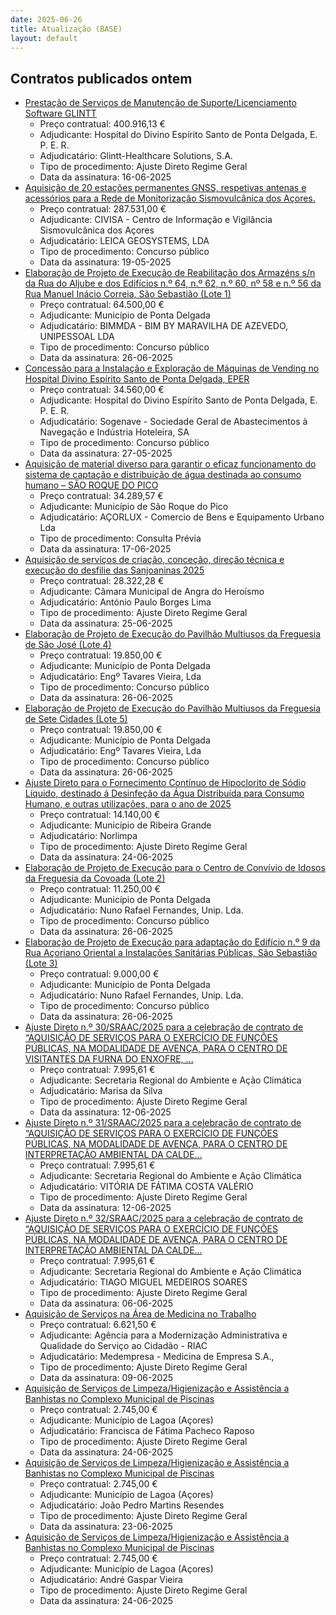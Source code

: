```yaml
---
date: 2025-06-26
title: Atualização (BASE)
layout: default
---
```

## Contratos publicados ontem

* [Prestação de Serviços de Manutenção de Suporte/Licenciamento Software GLINTT](https://www.base.gov.pt/Base4/pt/detalhe/?type=contratos&id=11537134)
  * Preço contratual: 400.916,13 €
  * Adjudicante: Hospital do Divino Espírito Santo de Ponta Delgada, E. P. E. R.
  * Adjudicatário: Glintt-Healthcare Solutions, S.A.
  * Tipo de procedimento: Ajuste Direto Regime Geral
  * Data da assinatura: 16-06-2025
* [Aquisição de 20 estações permanentes GNSS, respetivas antenas e acessórios para a Rede de Monitorização Sismovulcânica dos Açores.](https://www.base.gov.pt/Base4/pt/detalhe/?type=contratos&id=11537498)
  * Preço contratual: 287.531,00 €
  * Adjudicante: CIVISA - Centro de Informação e Vigilância Sismovulcânica dos Açores
  * Adjudicatário: LEICA GEOSYSTEMS, LDA
  * Tipo de procedimento: Concurso público
  * Data da assinatura: 19-05-2025
* [Elaboração de Projeto de Execução de Reabilitação dos Armazéns s/n da Rua do Aljube e dos Edifícios n.º 64, n.º 62, n.º 60, nº 58 e n.º 56 da Rua Manuel Inácio Correia, São Sebastião (Lote 1)](https://www.base.gov.pt/Base4/pt/detalhe/?type=contratos&id=11539088)
  * Preço contratual: 64.500,00 €
  * Adjudicante: Município de Ponta Delgada
  * Adjudicatário: BIMMDA - BIM BY MARAVILHA DE AZEVEDO, UNIPESSOAL LDA
  * Tipo de procedimento: Concurso público
  * Data da assinatura: 26-06-2025
* [Concessão para a Instalação e Exploração de Máquinas de Vending no Hospital Divino Espírito Santo de Ponta Delgada, EPER](https://www.base.gov.pt/Base4/pt/detalhe/?type=contratos&id=11539095)
  * Preço contratual: 34.560,00 €
  * Adjudicante: Hospital do Divino Espírito Santo de Ponta Delgada, E. P. E. R.
  * Adjudicatário: Sogenave - Sociedade Geral de Abastecimentos à Navegação e Indústria Hoteleira, SA
  * Tipo de procedimento: Concurso público
  * Data da assinatura: 27-05-2025
* [Aquisição de material diverso para garantir o eficaz funcionamento do sistema de captação e distribuição de água destinada ao consumo humano – SÃO ROQUE DO PICO](https://www.base.gov.pt/Base4/pt/detalhe/?type=contratos&id=11538565)
  * Preço contratual: 34.289,57 €
  * Adjudicante: Município de São Roque do Pico
  * Adjudicatário: AÇORLUX - Comercio de Bens e Equipamento Urbano Lda
  * Tipo de procedimento: Consulta Prévia
  * Data da assinatura: 17-06-2025
* [Aquisição de serviços de criação, conceção, direção técnica e execução do desfilie das Sanjoaninas 2025](https://www.base.gov.pt/Base4/pt/detalhe/?type=contratos&id=11537229)
  * Preço contratual: 28.322,28 €
  * Adjudicante: Câmara Municipal de Angra do Heroísmo
  * Adjudicatário: António Paulo Borges Lima
  * Tipo de procedimento: Ajuste Direto Regime Geral
  * Data da assinatura: 25-06-2025
* [Elaboração de Projeto de Execução do Pavilhão Multiusos da Freguesia de São José (Lote 4)](https://www.base.gov.pt/Base4/pt/detalhe/?type=contratos&id=11539093)
  * Preço contratual: 19.850,00 €
  * Adjudicante: Município de Ponta Delgada
  * Adjudicatário: Engº Tavares Vieira, Lda
  * Tipo de procedimento: Concurso público
  * Data da assinatura: 26-06-2025
* [Elaboração de Projeto de Execução do Pavilhão Multiusos da Freguesia de Sete Cidades (Lote 5)](https://www.base.gov.pt/Base4/pt/detalhe/?type=contratos&id=11539094)
  * Preço contratual: 19.850,00 €
  * Adjudicante: Município de Ponta Delgada
  * Adjudicatário: Engº Tavares Vieira, Lda
  * Tipo de procedimento: Concurso público
  * Data da assinatura: 26-06-2025
* [Ajuste Direto para o Fornecimento Contínuo de Hipoclorito de Sódio Líquido, destinado á Desinfeção da Água Distribuída para Consumo Humano, e outras utilizações, para o ano de 2025](https://www.base.gov.pt/Base4/pt/detalhe/?type=contratos&id=11537254)
  * Preço contratual: 14.140,00 €
  * Adjudicante: Município de Ribeira Grande
  * Adjudicatário: Norlimpa
  * Tipo de procedimento: Ajuste Direto Regime Geral
  * Data da assinatura: 24-06-2025
* [Elaboração de Projeto de Execução para o Centro de Convívio de Idosos da Freguesia da Covoada (Lote 2)](https://www.base.gov.pt/Base4/pt/detalhe/?type=contratos&id=11539090)
  * Preço contratual: 11.250,00 €
  * Adjudicante: Município de Ponta Delgada
  * Adjudicatário: Nuno Rafael Fernandes, Unip. Lda.
  * Tipo de procedimento: Concurso público
  * Data da assinatura: 26-06-2025
* [Elaboração de Projeto de Execução para adaptação do Edifício n.º 9 da Rua Açoriano Oriental a Instalações Sanitárias Públicas, São Sebastião (Lote 3)](https://www.base.gov.pt/Base4/pt/detalhe/?type=contratos&id=11539092)
  * Preço contratual: 9.000,00 €
  * Adjudicante: Município de Ponta Delgada
  * Adjudicatário: Nuno Rafael Fernandes, Unip. Lda.
  * Tipo de procedimento: Concurso público
  * Data da assinatura: 26-06-2025
* [Ajuste Direto n.º 30/SRAAC/2025 para a celebração de contrato de “AQUISIÇÃO DE SERVIÇOS PARA O EXERCÍCIO DE FUNÇÕES PÚBLICAS, NA MODALIDADE DE AVENÇA, PARA O CENTRO DE VISITANTES DA FURNA DO ENXOFRE, ...](https://www.base.gov.pt/Base4/pt/detalhe/?type=contratos&id=11538622)
  * Preço contratual: 7.995,61 €
  * Adjudicante: Secretaria Regional do Ambiente e Ação Climática
  * Adjudicatário: Marisa da Silva
  * Tipo de procedimento: Ajuste Direto Regime Geral
  * Data da assinatura: 12-06-2025
* [Ajuste Direto n.º 31/SRAAC/2025 para a celebração de contrato de “AQUISIÇÃO DE SERVIÇOS PARA O EXERCÍCIO DE FUNÇÕES PÚBLICAS, NA MODALIDADE DE AVENÇA, PARA O CENTRO DE INTERPRETAÇÃO AMBIENTAL DA CALDE...](https://www.base.gov.pt/Base4/pt/detalhe/?type=contratos&id=11538408)
  * Preço contratual: 7.995,61 €
  * Adjudicante: Secretaria Regional do Ambiente e Ação Climática
  * Adjudicatário: VITÓRIA DE FÁTIMA COSTA VALÉRIO
  * Tipo de procedimento: Ajuste Direto Regime Geral
  * Data da assinatura: 12-06-2025
* [Ajuste Direto n.º 32/SRAAC/2025 para a celebração de contrato de “AQUISIÇÃO DE SERVIÇOS PARA O EXERCÍCIO DE FUNÇÕES PÚBLICAS, NA MODALIDADE DE AVENÇA, PARA O CENTRO DE INTERPRETAÇÃO AMBIENTAL DA CALDE...](https://www.base.gov.pt/Base4/pt/detalhe/?type=contratos&id=11538424)
  * Preço contratual: 7.995,61 €
  * Adjudicante: Secretaria Regional do Ambiente e Ação Climática
  * Adjudicatário: TIAGO MIGUEL MEDEIROS SOARES
  * Tipo de procedimento: Ajuste Direto Regime Geral
  * Data da assinatura: 06-06-2025
* [Aquisição de Serviços na Área de Medicina no Trabalho](https://www.base.gov.pt/Base4/pt/detalhe/?type=contratos&id=11537259)
  * Preço contratual: 6.621,50 €
  * Adjudicante: Agência para a Modernização Administrativa e Qualidade do Serviço ao Cidadão - RIAC
  * Adjudicatário: Medempresa - Medicina de Empresa S.A.,
  * Tipo de procedimento: Ajuste Direto Regime Geral
  * Data da assinatura: 09-06-2025
* [Aquisição de Serviços de Limpeza/Higienização e Assistência a Banhistas no Complexo Municipal de Piscinas](https://www.base.gov.pt/Base4/pt/detalhe/?type=contratos&id=11537168)
  * Preço contratual: 2.745,00 €
  * Adjudicante: Município de Lagoa (Açores)
  * Adjudicatário: Francisca de Fátima Pacheco Raposo
  * Tipo de procedimento: Ajuste Direto Regime Geral
  * Data da assinatura: 24-06-2025
* [Aquisição de Serviços de Limpeza/Higienização e Assistência a Banhistas no Complexo Municipal de Piscinas](https://www.base.gov.pt/Base4/pt/detalhe/?type=contratos&id=11536997)
  * Preço contratual: 2.745,00 €
  * Adjudicante: Município de Lagoa (Açores)
  * Adjudicatário: João Pedro Martins Resendes
  * Tipo de procedimento: Ajuste Direto Regime Geral
  * Data da assinatura: 23-06-2025
* [Aquisição de Serviços de Limpeza/Higienização e Assistência a Banhistas no Complexo Municipal de Piscinas](https://www.base.gov.pt/Base4/pt/detalhe/?type=contratos&id=11537084)
  * Preço contratual: 2.745,00 €
  * Adjudicante: Município de Lagoa (Açores)
  * Adjudicatário: André Gaspar Vieira
  * Tipo de procedimento: Ajuste Direto Regime Geral
  * Data da assinatura: 24-06-2025


